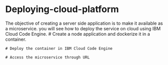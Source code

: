 # Deploying-cloud-platform
   The objective of creating a server side application is to make it available as a microservice. you will see how to deploy the service on cloud using IBM Cloud Code Engine.
    # Create a node application and dockerize it in a container.

    # Deploy the container in IBM Cloud Code Engine

    # Access the microservice through URL
